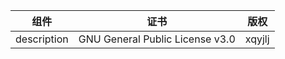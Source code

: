 | 组件        | 证书                            | 版权   |
| ----------- | ------------------------------- | ------ |
| description | GNU General Public License v3.0 | xqyjlj |

